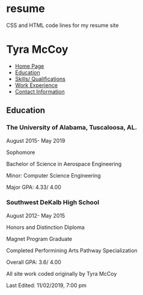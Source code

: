 # resume
CSS and HTML code lines for my resume site
<html>
		<head>
				<title>Online Resume</title>
				<link rel="stylesheet" type="text/css" href="resumedesign.css" />
		</head>
		<body>
			<div id="boxOUT">
					<div id="header">
						<h1>Tyra McCoy</h1>	
					</div>
					<div id="boxIN">
						<div id="bar">
							<ul>
								<li><a href="C:\Users\Tyra\Documents\online resume.html">Home Page</a></li>
								<li><a class="selected" href="C:\Users\Tyra\Documents\online resumeED.html">Education</a></li>
								<li><a href="C:\Users\Tyra\Documents\online resumeSQ.html">Skills/ Qualifications</a></li>
								<li><a href="C:\Users\Tyra\Documents\online resumeWORK.html">Work Experience</a></li>
								<li><a href="C:\Users\Tyra\Documents\online resumeCONTACT.html">Contact Information</a></li>
							</ul>
						</div>	
						<div id="title">
							<h2>Education</h2>
								<div id="S1">
									<h3>The University of Alabama, Tuscaloosa, AL.</h3>
										<p>August 2015-  May 2019</p>
										<p>Sophomore</p>
										<p>Bachelor of Science in Aerospace Engineering</p>
										<p>Minor: Computer Science Engineering</p>
										<p>Major GPA: 4.33/ 4.00</p>
								</div>	
								<div id="S2">
									<h3>Southwest DeKalb High School</h3>
										<p>August 2012-  May 2015</p>
										<p>Honors and Distinction Diploma</p>
										<p>Magnet Program Graduate</p>
										<p>Completed Performining Arts Pathway Specialization</p>
										<p>Overall GPA: 3.6/ 4.00</p>
								</div>		
						</div>
					</div>	
			</div>	
			<div id="footer">
							<p>All site work coded originally by Tyra McCoy</p>
							<p>Last Edited: 11/02/2019, 7:00 pm</p>
			</div>
		</body>
</html>				
		
